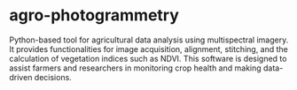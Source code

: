 # agro-photogrammetry

Python-based tool for agricultural data analysis using multispectral imagery. It provides functionalities for image acquisition, alignment, stitching, and the calculation of vegetation indices such as NDVI. This software is designed to assist farmers and researchers in monitoring crop health and making data-driven decisions.
